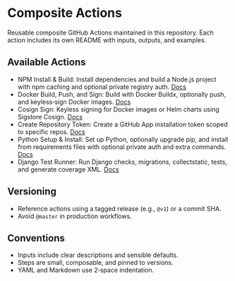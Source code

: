 # Composite Actions

Reusable composite GitHub Actions maintained in this repository. Each action includes its own README with inputs, outputs, and examples.

## Available Actions

- NPM Install & Build: Install dependencies and build a Node.js project with npm caching and optional private registry auth. [Docs](npm-install-build/README.md)
- Docker Build, Push, and Sign: Build with Docker Buildx, optionally push, and keyless‑sign Docker images. [Docs](docker-build-push/README.md)
- Cosign Sign: Keyless signing for Docker images or Helm charts using Sigstore Cosign. [Docs](cosign-sign/README.md)
- Create Repository Token: Create a GitHub App installation token scoped to specific repos. [Docs](create-repo-token/README.md)
- Python Setup & Install: Set up Python, optionally upgrade pip, and install from requirements files with optional private auth and extra commands. [Docs](python-setup-install/README.md)
- Django Test Runner: Run Django checks, migrations, collectstatic, tests, and generate coverage XML. [Docs](django-test-runner/README.md)

## Versioning

- Reference actions using a tagged release (e.g., `@v1`) or a commit SHA.
- Avoid `@master` in production workflows.

## Conventions

- Inputs include clear descriptions and sensible defaults.
- Steps are small, composable, and pinned to versions.
- YAML and Markdown use 2‑space indentation.
